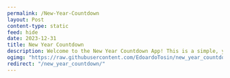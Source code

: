 ```yaml
---
permalink: /New-Year-Countdown
layout: Post
content-type: static
feed: hide
date: 2023-12-31
title: New Year Countdown
description: Welcome to the New Year Countdown App! This is a simple, yet captivating application designed to provide a unique user experience. It's a perfect blend of functionality and aesthetic appeal, making it a delight to use.
ogimg: "https://raw.githubusercontent.com/EdoardoTosin/new_year_countdown/main/assets/screenshot/social_preview.jpg"
redirect: "/new_year_countdown/"
---
```

